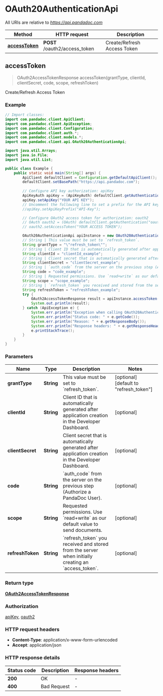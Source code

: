 # OAuth20AuthenticationApi

All URIs are relative to *https://api.pandadoc.com*

Method | HTTP request | Description
------------- | ------------- | -------------
[**accessToken**](OAuth20AuthenticationApi.md#accessToken) | **POST** /oauth2/access_token | Create/Refresh Access Token



## accessToken

> OAuth2AccessTokenResponse accessToken(grantType, clientId, clientSecret, code, scope, refreshToken)

Create/Refresh Access Token

### Example

```java
// Import classes:
import com.pandadoc.client.ApiClient;
import com.pandadoc.client.ApiException;
import com.pandadoc.client.Configuration;
import com.pandadoc.client.auth.*;
import com.pandadoc.client.models.*;
import com.pandadoc.client.api.OAuth20AuthenticationApi;

import java.util.Arrays;
import java.io.File;
import java.util.List;

public class Example {
    public static void main(String[] args) {
        ApiClient defaultClient = Configuration.getDefaultApiClient();
        defaultClient.setBasePath("https://api.pandadoc.com");
        
        // Configure API key authorization: apiKey
        ApiKeyAuth apiKey = (ApiKeyAuth) defaultClient.getAuthentication("apiKey");
        apiKey.setApiKey("YOUR API KEY");
        // Uncomment the following line to set a prefix for the API key, e.g. "API-Key" (defaults to null)
        //apiKey.setApiKeyPrefix("API-Key");

        // Configure OAuth2 access token for authorization: oauth2
        // OAuth oauth2 = (OAuth) defaultClient.getAuthentication("oauth2");
        // oauth2.setAccessToken("YOUR ACCESS TOKEN");

        OAuth20AuthenticationApi apiInstance = new OAuth20AuthenticationApi(defaultClient);
        // String | This value must be set to `refresh_token`.
        String grantType = "\"refresh_token\"";
        // String | Client ID that is automatically generated after application creation in the Developer Dashboard.
        String clientId = "clientId_example";
        // String | Client secret that is automatically generated after application creation in the Developer Dashboard.
        String clientSecret = "clientSecret_example";
        // String | `auth_code` from the server on the previous step (Authorize a PandaDoc User). 
        String code = "code_example";
        // String | Requested permissions. Use `read+write` as our default value to send documents.
        String scope = "scope_example";
        // String | `refresh_token` you received and stored from the server when initially creating an `access_token`. 
        String refreshToken = "refreshToken_example";
        try {
            OAuth2AccessTokenResponse result = apiInstance.accessToken(grantType, clientId, clientSecret, code, scope, refreshToken);
            System.out.println(result);
        } catch (ApiException e) {
            System.err.println("Exception when calling OAuth20AuthenticationApi#accessToken");
            System.err.println("Status code: " + e.getCode());
            System.err.println("Reason: " + e.getResponseBody());
            System.err.println("Response headers: " + e.getResponseHeaders());
            e.printStackTrace();
        }
    }
}
```

### Parameters


Name | Type | Description  | Notes
------------- | ------------- | ------------- | -------------
 **grantType** | **String**| This value must be set to &#x60;refresh_token&#x60;. | [optional] [default to &quot;refresh_token&quot;]
 **clientId** | **String**| Client ID that is automatically generated after application creation in the Developer Dashboard. | [optional]
 **clientSecret** | **String**| Client secret that is automatically generated after application creation in the Developer Dashboard. | [optional]
 **code** | **String**| &#x60;auth_code&#x60; from the server on the previous step (Authorize a PandaDoc User).  | [optional]
 **scope** | **String**| Requested permissions. Use &#x60;read+write&#x60; as our default value to send documents. | [optional]
 **refreshToken** | **String**| &#x60;refresh_token&#x60; you received and stored from the server when initially creating an &#x60;access_token&#x60;.  | [optional]

### Return type

[**OAuth2AccessTokenResponse**](OAuth2AccessTokenResponse.md)

### Authorization

[apiKey](../README.md#apiKey), [oauth2](../README.md#oauth2)

### HTTP request headers

- **Content-Type**: application/x-www-form-urlencoded
- **Accept**: application/json


### HTTP response details
| Status code | Description | Response headers |
|-------------|-------------|------------------|
| **200** | OK |  -  |
| **400** | Bad Request |  -  |

